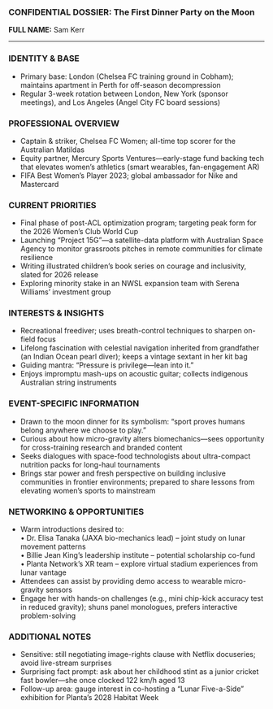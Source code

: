 ### CONFIDENTIAL DOSSIER: The First Dinner Party on the Moon

**FULL NAME:** Sam Kerr

---
### IDENTITY & BASE
- Primary base: London (Chelsea FC training ground in Cobham); maintains apartment in Perth for off-season decompression
- Regular 3-week rotation between London, New York (sponsor meetings), and Los Angeles (Angel City FC board sessions)

### PROFESSIONAL OVERVIEW
- Captain & striker, Chelsea FC Women; all-time top scorer for the Australian Matildas
- Equity partner, Mercury Sports Ventures—early-stage fund backing tech that elevates women’s athletics (smart wearables, fan-engagement AR)
- FIFA Best Women’s Player 2023; global ambassador for Nike and Mastercard

### CURRENT PRIORITIES
- Final phase of post-ACL optimization program; targeting peak form for the 2026 Women’s Club World Cup
- Launching “Project 15G”—a satellite-data platform with Australian Space Agency to monitor grassroots pitches in remote communities for climate resilience
- Writing illustrated children’s book series on courage and inclusivity, slated for 2026 release
- Exploring minority stake in an NWSL expansion team with Serena Williams’ investment group

### INTERESTS & INSIGHTS
- Recreational freediver; uses breath-control techniques to sharpen on-field focus
- Lifelong fascination with celestial navigation inherited from grandfather (an Indian Ocean pearl diver); keeps a vintage sextant in her kit bag
- Guiding mantra: “Pressure is privilege—lean into it.”
- Enjoys impromptu mash-ups on acoustic guitar; collects indigenous Australian string instruments

### EVENT-SPECIFIC INFORMATION
- Drawn to the moon dinner for its symbolism: “sport proves humans belong anywhere we choose to play.”
- Curious about how micro-gravity alters biomechanics—sees opportunity for cross-training research and branded content
- Seeks dialogues with space-food technologists about ultra-compact nutrition packs for long-haul tournaments
- Brings star power and fresh perspective on building inclusive communities in frontier environments; prepared to share lessons from elevating women’s sports to mainstream

### NETWORKING & OPPORTUNITIES
- Warm introductions desired to:  
  • Dr. Elisa Tanaka (JAXA bio-mechanics lead) – joint study on lunar movement patterns  
  • Billie Jean King’s leadership institute – potential scholarship co-fund  
  • Planta Network’s XR team – explore virtual stadium experiences from lunar vantage
- Attendees can assist by providing demo access to wearable micro-gravity sensors
- Engage her with hands-on challenges (e.g., mini chip-kick accuracy test in reduced gravity); shuns panel monologues, prefers interactive problem-solving

### ADDITIONAL NOTES
- Sensitive: still negotiating image-rights clause with Netflix docuseries; avoid live-stream surprises
- Surprising fact prompt: ask about her childhood stint as a junior cricket fast bowler—she once clocked 122 km/h aged 13
- Follow-up area: gauge interest in co-hosting a “Lunar Five-a-Side” exhibition for Planta’s 2028 Habitat Week